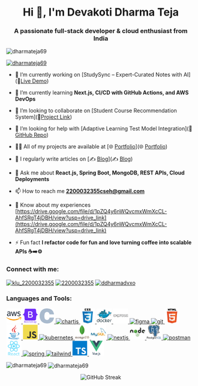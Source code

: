 <h1 align="center">Hi 👋, I'm Devakoti Dharma Teja</h1>
<h3 align="center">A passionate full-stack developer & cloud enthusiast from India</h3>

<p align="left"> <img src="https://komarev.com/ghpvc/?username=dharmateja69&label=Profile%20views&color=0e75b6&style=flat" alt="dharmateja69" /> </p>

<p align="left"> <a href="https://github.com/ryo-ma/github-profile-trophy"><img src="https://github-profile-trophy.vercel.app/?username=dharmateja69" alt="dharmateja69" /></a> </p>

- 🔭 I’m currently working on [StudySync – Expert-Curated Notes with AI](🔗[Live Demo](https://studysync-ai-demo-link.com))

- 🌱 I’m currently learning **Next.js, CI/CD with GitHub Actions, and AWS DevOps**

- 👯 I’m looking to collaborate on [Student Course Recommendation System](🔗[Project Link](https://course-recommend-demo-link.com))

- 🤝 I’m looking for help with [Adaptive Learning Test Model Integration](🔗 [GitHub Repo](https://github.com/yourusername/adaptive-test-model))

- 👨‍💻 All of my projects are available at [🌐 [Portfolio](https://yourportfolio.com)](🌐 [Portfolio](https://yourportfolio.com))

- 📝 I regularly write articles on [✍️ [Blog](https://blogsite.dev/@ddharmateja)](✍️ [Blog](https://blogsite.dev/@ddharmateja))

- 💬 Ask me about **React.js, Spring Boot, MongoDB, REST APIs, Cloud Deployments**

- 📫 How to reach me **2200032355cseh@gmail.com**

- 📄 Know about my experiences [https://drive.google.com/file/d/1pZQ4y6nWQvcmxWmXcCL-AhfSRgT4jDBH/view?usp=drive_link](https://drive.google.com/file/d/1pZQ4y6nWQvcmxWmXcCL-AhfSRgT4jDBH/view?usp=drive_link)

- ⚡ Fun fact **I refactor code for fun and love turning coffee into scalable APIs ☕➡️⚙️**

<h3 align="left">Connect with me:</h3>
<p align="left">
<a href="https://www.codechef.com/users/klu_2200032355" target="blank"><img align="center" src="https://cdn.jsdelivr.net/npm/simple-icons@3.1.0/icons/codechef.svg" alt="klu_2200032355" height="30" width="40" /></a>
<a href="https://www.leetcode.com/2200032355" target="blank"><img align="center" src="https://raw.githubusercontent.com/rahuldkjain/github-profile-readme-generator/master/src/images/icons/Social/leet-code.svg" alt="2200032355" height="30" width="40" /></a>
<a href="https://auth.geeksforgeeks.org/user/ddharmadvxo" target="blank"><img align="center" src="https://raw.githubusercontent.com/rahuldkjain/github-profile-readme-generator/master/src/images/icons/Social/geeks-for-geeks.svg" alt="ddharmadvxo" height="30" width="40" /></a>
</p>

<h3 align="left">Languages and Tools:</h3>
<p align="left"> <a href="https://aws.amazon.com" target="_blank" rel="noreferrer"> <img src="https://raw.githubusercontent.com/devicons/devicon/master/icons/amazonwebservices/amazonwebservices-original-wordmark.svg" alt="aws" width="40" height="40"/> </a> <a href="https://getbootstrap.com" target="_blank" rel="noreferrer"> <img src="https://raw.githubusercontent.com/devicons/devicon/master/icons/bootstrap/bootstrap-plain-wordmark.svg" alt="bootstrap" width="40" height="40"/> </a> <a href="https://www.cprogramming.com/" target="_blank" rel="noreferrer"> <img src="https://raw.githubusercontent.com/devicons/devicon/master/icons/c/c-original.svg" alt="c" width="40" height="40"/> </a> <a href="https://www.chartjs.org" target="_blank" rel="noreferrer"> <img src="https://www.chartjs.org/media/logo-title.svg" alt="chartjs" width="40" height="40"/> </a> <a href="https://www.w3schools.com/css/" target="_blank" rel="noreferrer"> <img src="https://raw.githubusercontent.com/devicons/devicon/master/icons/css3/css3-original-wordmark.svg" alt="css3" width="40" height="40"/> </a> <a href="https://www.docker.com/" target="_blank" rel="noreferrer"> <img src="https://raw.githubusercontent.com/devicons/devicon/master/icons/docker/docker-original-wordmark.svg" alt="docker" width="40" height="40"/> </a> <a href="https://expressjs.com" target="_blank" rel="noreferrer"> <img src="https://raw.githubusercontent.com/devicons/devicon/master/icons/express/express-original-wordmark.svg" alt="express" width="40" height="40"/> </a> <a href="https://www.figma.com/" target="_blank" rel="noreferrer"> <img src="https://www.vectorlogo.zone/logos/figma/figma-icon.svg" alt="figma" width="40" height="40"/> </a> <a href="https://git-scm.com/" target="_blank" rel="noreferrer"> <img src="https://www.vectorlogo.zone/logos/git-scm/git-scm-icon.svg" alt="git" width="40" height="40"/> </a> <a href="https://www.w3.org/html/" target="_blank" rel="noreferrer"> <img src="https://raw.githubusercontent.com/devicons/devicon/master/icons/html5/html5-original-wordmark.svg" alt="html5" width="40" height="40"/> </a> <a href="https://www.java.com" target="_blank" rel="noreferrer"> <img src="https://raw.githubusercontent.com/devicons/devicon/master/icons/java/java-original.svg" alt="java" width="40" height="40"/> </a> <a href="https://developer.mozilla.org/en-US/docs/Web/JavaScript" target="_blank" rel="noreferrer"> <img src="https://raw.githubusercontent.com/devicons/devicon/master/icons/javascript/javascript-original.svg" alt="javascript" width="40" height="40"/> </a> <a href="https://kubernetes.io" target="_blank" rel="noreferrer"> <img src="https://www.vectorlogo.zone/logos/kubernetes/kubernetes-icon.svg" alt="kubernetes" width="40" height="40"/> </a> <a href="https://www.mongodb.com/" target="_blank" rel="noreferrer"> <img src="https://raw.githubusercontent.com/devicons/devicon/master/icons/mongodb/mongodb-original-wordmark.svg" alt="mongodb" width="40" height="40"/> </a> <a href="https://www.mysql.com/" target="_blank" rel="noreferrer"> <img src="https://raw.githubusercontent.com/devicons/devicon/master/icons/mysql/mysql-original-wordmark.svg" alt="mysql" width="40" height="40"/> </a> <a href="https://nextjs.org/" target="_blank" rel="noreferrer"> <img src="https://cdn.worldvectorlogo.com/logos/nextjs-2.svg" alt="nextjs" width="40" height="40"/> </a> <a href="https://nodejs.org" target="_blank" rel="noreferrer"> <img src="https://raw.githubusercontent.com/devicons/devicon/master/icons/nodejs/nodejs-original-wordmark.svg" alt="nodejs" width="40" height="40"/> </a> <a href="https://www.postgresql.org" target="_blank" rel="noreferrer"> <img src="https://raw.githubusercontent.com/devicons/devicon/master/icons/postgresql/postgresql-original-wordmark.svg" alt="postgresql" width="40" height="40"/> </a> <a href="https://postman.com" target="_blank" rel="noreferrer"> <img src="https://www.vectorlogo.zone/logos/getpostman/getpostman-icon.svg" alt="postman" width="40" height="40"/> </a> <a href="https://reactjs.org/" target="_blank" rel="noreferrer"> <img src="https://raw.githubusercontent.com/devicons/devicon/master/icons/react/react-original-wordmark.svg" alt="react" width="40" height="40"/> </a> <a href="https://spring.io/" target="_blank" rel="noreferrer"> <img src="https://www.vectorlogo.zone/logos/springio/springio-icon.svg" alt="spring" width="40" height="40"/> </a> <a href="https://tailwindcss.com/" target="_blank" rel="noreferrer"> <img src="https://www.vectorlogo.zone/logos/tailwindcss/tailwindcss-icon.svg" alt="tailwind" width="40" height="40"/> </a> <a href="https://www.typescriptlang.org/" target="_blank" rel="noreferrer"> <img src="https://raw.githubusercontent.com/devicons/devicon/master/icons/typescript/typescript-original.svg" alt="typescript" width="40" height="40"/> </a> <a href="https://vuejs.org/" target="_blank" rel="noreferrer"> <img src="https://raw.githubusercontent.com/devicons/devicon/master/icons/vuejs/vuejs-original-wordmark.svg" alt="vuejs" width="40" height="40"/> </a> </p>

<p><img align="left" src="https://github-readme-stats.vercel.app/api/top-langs?username=dharmateja69&show_icons=true&locale=en&layout=compact" alt="dharmateja69" /></p>

<p>&nbsp;<img align="center" src="https://github-readme-stats.vercel.app/api?username=dharmateja69&show_icons=true&locale=en" alt="dharmateja69" /></p>

<p align="center">
  <img src="https://github-readme-streak-stats.herokuapp.com/?user=dharmateja69&theme=radical&hide_border=true" alt="GitHub Streak" />
</p>
